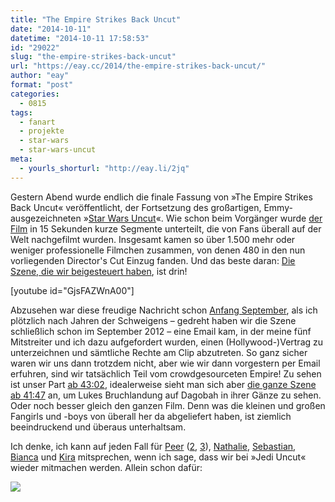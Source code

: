```yaml
---
title: "The Empire Strikes Back Uncut"
date: "2014-10-11"
datetime: "2014-10-11 17:58:53"
id: "29022"
slug: "the-empire-strikes-back-uncut"
url: "https://eay.cc/2014/the-empire-strikes-back-uncut/"
author: "eay"
format: "post"
categories:
  - 0815
tags:
  - fanart
  - projekte
  - star-wars
  - star-wars-uncut
meta:
  - yourls_shorturl: "http://eay.li/2jq"
---
```


Gestern Abend wurde endlich die finale Fassung von »The Empire Strikes Back Uncut« veröffentlicht, der Fortsetzung des großartigen, Emmy-ausgezeichneten »[Star Wars Uncut](//eay.cc/2012/star-wars-uncut-directors-cut/)«. Wie schon beim Vorgänger wurde [der Film](http://www.imdb.com/title/tt0080684/) in 15 Sekunden kurze Segmente unterteilt, die von Fans überall auf der Welt nachgefilmt wurden. Insgesamt kamen so über 1.500 mehr oder weniger professionelle Filmchen zusammen, von denen 480 in den nun vorliegenden Director's Cut Einzug fanden. Und das beste daran: [Die Szene, die wir beigesteuert haben](//eay.cc/2012/unsere-empire-uncut-szene/), ist drin!

\[youtube id="GjsFAZWnA00"\]

Abzusehen war diese freudige Nachricht schon [Anfang September](https://twitter.com/eay/statuses/508998490517962752), als ich plötzlich nach Jahren der Schweigens – gedreht haben wir die Szene schließlich schon im September 2012 – eine Email kam, in der meine fünf Mitstreiter und ich dazu aufgefordert wurden, einen (Hollywood-)Vertrag zu unterzeichnen und sämtliche Rechte am Clip abzutreten. So ganz sicher waren wir uns dann trotzdem nicht, aber wie wir dann vorgestern per Email erfuhren, sind wir tatsächlich Teil vom crowdgesourceten Empire! Zu sehen ist unser Part [ab 43:02](https://www.youtube.com/watch?v=GjsFAZWnA00&t=43m2s), idealerweise sieht man sich aber [die ganze Szene ab 41:47](https://www.youtube.com/watch?v=GjsFAZWnA00&t=41m46s) an, um Lukes Bruchlandung auf Dagobah in ihrer Gänze zu sehen. Oder noch besser gleich den ganzen Film. Denn was die kleinen und großen Fangirls und -boys von überall her da abgeliefert haben, ist ziemlich beeindruckend und überaus unterhaltsam.

Ich denke, ich kann auf jeden Fall für [Peer](http://cl.ly/Xyva) ([2](http://cl.ly/XyIZ), [3](http://cl.ly/Xyrt)), [Nathalie](http://cl.ly/Xz4m), [Sebastian](http://cl.ly/XycC), [Bianca](http://cl.ly/Xz39) und [Kira](http://cl.ly/Xyk6) mitsprechen, wenn ich sage, dass wir bei »Jedi Uncut« wieder mitmachen werden. Allein schon dafür:

[![](https://eay.cc/uploads/2014/empireuncut_abspann.jpg)](http://cl.ly/XyI6)
